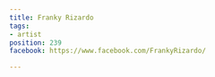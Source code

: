 ```yaml
---
title: Franky Rizardo
tags:
- artist
position: 239
facebook: https://www.facebook.com/FrankyRizardo/

---
```


